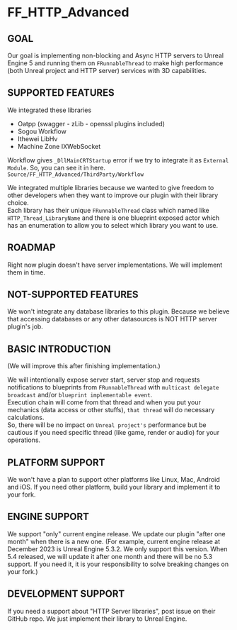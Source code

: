 # FF_HTTP_Advanced

## GOAL
Our goal is implementing non-blocking and Async HTTP servers to Unreal Engine 5 and running them on `FRunnableThread` to make high performance (both Unreal project and HTTP server) services with 3D capabilities.

## SUPPORTED FEATURES
We integrated these libraries

- Oatpp (swagger - zLib - openssl plugins included)
- Sogou Workflow
- Ithewei LibHv
- Machine Zone IXWebSocket

Workflow gives `_DllMainCRTStartup` error if we try to integrate it as `External Module`. So, you can see it in here. <br />
`Source/FF_HTTP_Advanced/ThirdParty/Workflow`

We integrated multiple libraries because we wanted to give freedom to other developers when they want to improve our plugin with their library choice.<br />
Each library has their unique `FRunnableThread` class which named like `HTTP_Thread_LibraryName` and there is one blueprint exposed actor which has an enumeration to allow you to select which library you want to use.

## ROADMAP
Right now plugin doesn't have server implementations. We will implement them in time.

## NOT-SUPPORTED FEATURES
We won't integrate any database libraries to this plugin. Because we believe that accessing databases or any other datasources is NOT HTTP server plugin's job.

## BASIC INTRODUCTION
(We will improve this after finishing implementation.)<br />

We will intentionally expose server start, server stop and requests notifications to blueprints from `FRunnableThread` with `multicast delegate broadcast` and/or `blueprint implementable event`.<br />
Execution chain will come from that thread and when you put your mechanics (data access or other stuffs), `that thread` will do necessary calculations. <br />
So, there will be no impact on `Unreal project's` performance but be cautious if you need specific thread (like game, render or audio) for your operations.

## PLATFORM SUPPORT
We won't have a plan to support other platforms like Linux, Mac, Android and iOS. If you need other platform, build your library and implement it to your fork.

## ENGINE SUPPORT
We support "only" current engine release. We update our plugin "after one month" when there is a new one.
(For example, current engine release at December 2023 is Unreal Engine 5.3.2. We only support this version. When 5.4 released, we will update it after one month and there will be no 5.3 support. If you need it, it is your responsibility to solve breaking changes on your fork.)

## DEVELOPMENT SUPPORT
If you need a support about "HTTP Server libraries", post issue on their GitHub repo. We just implement their library to Unreal Engine.
